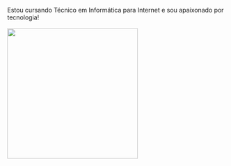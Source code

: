 Estou cursando Técnico em Informática para Internet e sou apaixonado por tecnologia! <br> <br>
<img src="https://i.pinimg.com/originals/86/68/d9/8668d99b7fd5e3855ef8881b7000b98f.gif" width="300" />
